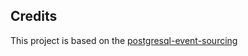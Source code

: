 ## Credits

This project is based on the [postgresql-event-sourcing](https://github.com/eugene-khyst/postgresql-event-sourcing)

